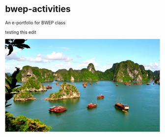 <!DOCTYPE html>
<html>
<head>
	<meta charset="utf-8">
	<meta name="viewport" content="width=device-width, initial-scale=1">
	<title>MIZ's BWEP e-Portfolio</title>
</head>
<h1>bwep-activities</h1>
An e-portfolio for BWEP class
<p>testing this edit</p>
<img src="bwep week 2/v-1.jpg">
